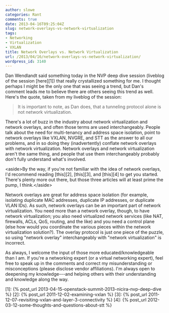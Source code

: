 ```yaml
---
author: slowe
categories: Rant
comments: true
date: 2013-04-16T09:25:04Z
slug: network-overlays-vs-network-virtualization
tags:
- Networking
- Virtualization
- VXLAN
title: Network Overlays vs. Network Virtualization
url: /2013/04/16/network-overlays-vs-network-virtualization/
wordpress_id: 3140
---
```


Dan Wendlandt said something today in the NVP deep dive session (liveblog of the session [here][1]) that really crystallized something for me. I thought perhaps I might be the only one that was seeing a trend, but Dan's comment leads me to believe there are others seeing this trend as well. Here's the quote, taken from my liveblog of the session:

>It is important to note, as Dan does, that a tunneling protocol alone is not network virtualization.

There's a lot of buzz in the industry about network virtualization and network overlays, and often those terms are used interchangeably. People talk about the need for multi-tenancy and address space isolation, point to network overlays like VXLAN, NVGRE, and STT as the answer to all our problems, and in so doing they (inadvertently) conflate network overlays with network virtualization. Network overlays and network virtualization aren't the same thing, and people that use them interchangeably probably don't fully understand what's involved.

&lt;aside&gt;By the way, if you're not familiar with the idea of network overlays, I'd recommend reading [this][2], [this][3], and [this][4] to get you started. There's plenty more out there, but those three articles will at least prime the pump, I think.&lt;/aside&gt;

Network overlays are great for address space isolation (for example, isolating duplicate MAC addresses, duplicate IP addresses, or duplicate VLAN IDs). As such, network overlays can be an important part of network virtualization. You need more than a network overlay, though, to have network virtualization; you also need virtualized network services (like NAT, firewalls, ACLs, QoS, routing, and the like) and you need a control plane (else how would you coordinate the various pieces within the network virtualization solution?). The overlay protocol is just one piece of the puzzle, so using "network overlay" interchangeably with "network virtualization" is incorrect.

As always, I welcome the input of those more educated/knowledgeable than I am. If you're a networking expert (or a virtual networking expert), feel free to speak up in the comments and correct my misunderstanding or misconceptions (please disclose vendor affiliations). I'm always open to deepening my knowledge---and helping others with their understanding and knowledge along the way.

[1]: {% post_url 2013-04-15-openstack-summit-2013-nicira-nvp-deep-dive %}
[2]: {% post_url 2011-12-02-examining-vxlan %}
[3]: {% post_url 2011-12-07-revisiting-vxlan-and-layer-3-connectivity %}
[4]: {% post_url 2012-03-12-some-thoughts-and-questions-about-stt %}
